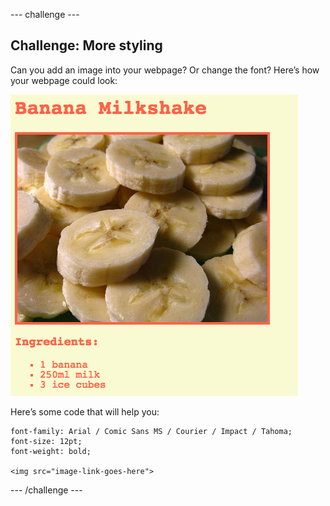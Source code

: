 \--- challenge \---

## Challenge: More styling

Can you add an image into your webpage? Or change the font? Here’s how your webpage could look:

![צילום מסך](images/recipe-final.png)

Here’s some code that will help you:

    font-family: Arial / Comic Sans MS / Courier / Impact / Tahoma;
    font-size: 12pt;
    font-weight: bold;
    
    <img src="image-link-goes-here">
    

\--- /challenge \---